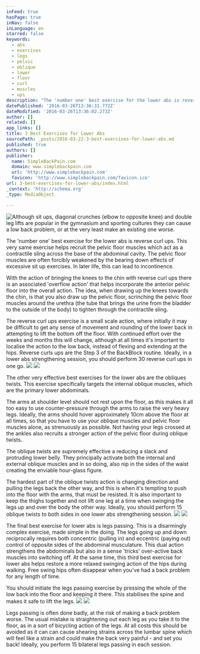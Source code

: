 ```yaml
---
inFeed: true
hasPage: true
inNav: false
inLanguage: en
starred: false
keywords:
  - abs
  - exercises
  - legs
  - pelvic
  - oblique
  - lower
  - floor
  - curl
  - muscles
  - ups
description: "The 'number one' best exercise for the lower abs is reverse curl ups. This very same exercise helps recruit the pelvic floor muscles which act as a contractile sling across the base of the abdominal cavity. The pelvic floor muscles are often forcibly weakened by the bearing down effects of excessive sit up exercises. In later life, this can lead to incontinence.\_"
datePublished: '2016-03-26T13:36:31.772Z'
dateModified: '2016-03-26T13:36:02.273Z'
author: []
related: []
app_links: []
title: 3 Best Exercises for Lower Abs
sourcePath: _posts/2016-03-22-3-best-exercises-for-lower-abs.md
published: true
authors: []
publisher:
  name: SimpleBackPain.com
  domain: www.simplebackpain.com
  url: 'http://www.simplebackpain.com'
  favicon: 'http://www.simplebackpain.com/favicon.ico'
url: 3-best-exercises-for-lower-abs/index.html
_context: 'http://schema.org'
_type: MediaObject

---
```

![Although sit ups, diagonal crunches (elbow to opposite knee) and double leg lifts are popular in the gymnasium and sporting cultures they can cause a low back problem, or at the very least make an existing one worse.](https://the-grid-user-content.s3-us-west-2.amazonaws.com/b320d73d-853f-4b9d-8377-c4545a5ab744.jpg)

The 'number one' best exercise for the lower abs is reverse curl ups. This very same exercise helps recruit the pelvic floor muscles which act as a contractile sling across the base of the abdominal cavity. The pelvic floor muscles are often forcibly weakened by the bearing down effects of excessive sit up exercises. In later life, this can lead to incontinence. 

With the action of bringing the knees to the chin with reverse curl ups there is an associated 'overflow action' that helps incorporate the anterior pelvic floor into the overall action. The idea, when drawing up the knees towards the chin, is that you also draw up the pelvic floor, scrinching the pelvic floor muscles around the urethra (the tube that brings the urine from the bladder to the outside of the body) to tighten through the contractile sling. 

The reverse curl ups exercise is a small scale action, where initially it may be difficult to get any sense of movement and rounding of the lower back in attempting to lift the bottom off the floor. With continued effort over the weeks and months this will change, although at all times it's important to localise the action to the low back, instead of flexing and extending at the hips. Reverse curls ups are the Step 3 of the BackBlock routine. Ideally, in a lower abs strengthening session, you should perform 30 reverse curl ups in one go.
![](https://the-grid-user-content.s3-us-west-2.amazonaws.com/e5e0a7a8-bca6-49d1-a1fc-e1bafe2025e8.jpg)
![](https://the-grid-user-content.s3-us-west-2.amazonaws.com/5cd891af-bad6-422c-89dd-2c1ee40bb9c7.jpg)

The other very effective best exercises for the lower abs are the obliques twists. This exercise specifically targets the internal oblique muscles, which are the primary lower abdominals. 

The arms at shoulder level should not rest upon the floor, as this makes it all too easy to use counter-pressure through the arms to raise the very heavy legs. Ideally, the arms should hover approximately 10cm above the floor at all times, so that you have to use your oblique muscles and pelvic floor muscles alone, as strenuously as possible. Not having your legs crossed at the ankles also recruits a stronger action of the pelvic floor during oblique twists. 

The oblique twists are supremely effective a reducing a slack and protruding lower belly. They principally activate both the internal and external oblique muscles and in so doing, also nip in the sides of the waist creating the enviable hour-glass figure. 

The hardest part of the oblique twists action is changing direction and pulling the legs back the other way, and this is when it's tempting to push into the floor with the arms, that must be resisted. It is also important to keep the thighs together and not lift one leg at a time when swinging the legs up and over the body the other way. Ideally, you should perform 15 oblique twists to both sides in one lower abs strengthening session. ![](https://the-grid-user-content.s3-us-west-2.amazonaws.com/fb55237f-ede5-49b7-ac2e-c81253cc081b.jpg)
![](https://the-grid-user-content.s3-us-west-2.amazonaws.com/3202ca0e-2e5b-402d-9723-8f3bb9c76aab.jpg)

The final best exercise for lower abs is legs passing. This is a disarmingly complex exercise, made simple in the doing. The legs going up and down reciprocally requires both concentric (pulling in) and eccentric (paying out) control of opposite sides of the abdominal musculature. This dual action strengthens the abdominals but also in a sense 'tricks' over-active back muscles into switching off. At the same time, this third best exercise for lower abs helps restore a more relaxed swinging action of the hips during walking. Free swing hips often disappear when you've had a back problem for any length of time. 

You should initiate the legs passing exercise by pressing the whole of the low back into the floor and keeping it there. This stabilises the spine and makes it safe to lift the legs. ![](https://the-grid-user-content.s3-us-west-2.amazonaws.com/9bdb9a65-0fea-489b-9561-215030e1a2ca.jpg)
![](https://the-grid-user-content.s3-us-west-2.amazonaws.com/683c96bc-c144-46c1-9a1d-81acb8a1d1ed.jpg)

Legs passing is often done badly, at the risk of making a back problem worse. The usual mistake is straightening out each leg as you take it to the floor, as in a sort of bicycling action of the legs. At all costs this should be avoided as it can can cause shearing strains across the lumbar spine which will feel like a strain and could make the back very painful - and set you back! Ideally, you perform 15 bilateral legs passing in each session.